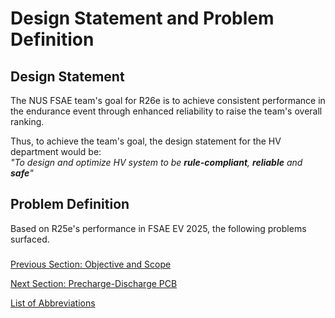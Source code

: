 # Design Statement and Problem Definition

## Design Statement
The NUS FSAE team's goal for R26e is to achieve consistent performance in the endurance event through enhanced reliability to raise the team's overall ranking.  

Thus, to achieve the team's goal, the design statement for the HV department would be:  
_"To design and optimize HV system to be **rule-compliant**, **reliable** and **safe**"_

## Problem Definition
Based on R25e's performance in FSAE EV 2025, the following problems surfaced.

### 

[Previous Section: Objective and Scope](objective-and-scope.md)

[Next Section: Precharge-Discharge PCB](precharge-discharge-pcb.md)  

[List of Abbreviations](list-of-abbrev.md)